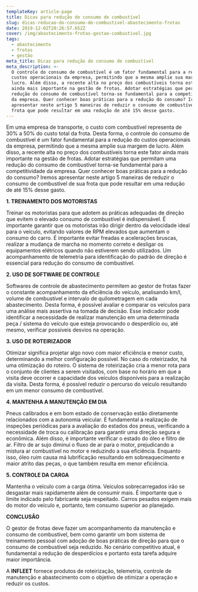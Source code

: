 ```yaml
---
templateKey: article-page
title: Dicas para redução do consumo de combustível
slug: dicas-reducao-do-consumo-de-combustivel-abastecimento-frotas
date: 2019-12-02T20:26:57.652Z
cover: /img/abastecimento-frotas-gestao-combustivel.jpg
tags:
  - abastecimento
  - frotas
  - gestão
meta_title: Dicas para redução do consumo de combustível
meta_description: >-
  O controle do consumo de combustível é um fator fundamental para a redução do
  custos operacionais da empresa, permitindo que a mesma amplie sua margem de
  lucro. Além disso, a recente alta no preço dos combustíveis torna este fator
  ainda mais importante na gestão de frotas. Adotar estratégias que permitam uma
  redução do consumo de combustível torna-se fundamental para a competitividade
  da empresa. Quer conhecer boas práticas para a redução do consumo? Iremos
  apresentar neste artigo 5 maneiras de reduzir o consumo de combustível de sua
  frota que pode resultar em uma redução de até 15% desse gasto.
---
```

Em uma empresa de transporte, o custo com combustível representa de 30% a 50% do custo total da frota. Desta forma, o controle do consumo de combustível é um fator fundamental para a redução do custos operacionais da empresa, permitindo que a mesma amplie sua margem de lucro. Além disso, a recente alta no preço dos combustíveis torna este fator ainda mais importante na gestão de frotas. Adotar estratégias que permitam uma redução do consumo de combustível torna-se fundamental para a competitividade da empresa. Quer conhecer boas práticas para a redução do consumo? Iremos apresentar neste artigo 5 maneiras de reduzir o consumo de combustível de sua frota que pode resultar em uma redução de até 15% desse gasto.



**1. TREINAMENTO DOS MOTORISTAS**

Treinar os motoristas para que adotem as práticas adequadas de direção que evitem o elevado consumo de combustível é indispensável. É importante garantir que os motoristas irão dirigir dentro da velocidade ideal para o veículo, evitando valores de RPM elevados que aumentam o consumo do carro. É importante evitar freadas e acelerações bruscas, realizar a mudança de marcha no momento correto e desligar os equipamentos elétricos quando não estiverem sendo utilizados. Um acompanhamento de telemetria para identificação do padrão de direção é essencial para redução do consumo de combustível.



**2. USO DE SOFTWARE DE CONTROLE**

Softwares de controle de abastecimento permitem ao gestor de frotas fazer o constante acompanhamento da eficiência do veículo, analisando km/l, volume de combustível e intervalo de quilometragem em cada abastecimento. Desta forma, é possível avaliar e comparar os veículos para uma análise mais assertiva na tomada de decisão. Esse indicador pode identificar a necessidade de realizar manutenção em uma determinada peça / sistema do veículo que esteja provocando o desperdício ou, até mesmo, verificar possíveis desvios na operação.



**3. USO DE ROTEIRIZADOR**

Otimizar significa projetar algo novo com maior eficiência e menor custo, determinando a melhor configuração possível. No caso do roteirizador, há uma otimização do roteiro. O sistema de roteirização cria a menor rota para o conjunto de clientes a serem visitados, com base no horário em que a visita deve ocorrer e capacidade dos veículos disponíveis para a realização da visita. Desta forma, é possível reduzir o percurso do veículo resultando em um menor consumo de combustível.



**4. MANTENHA A MANUTENÇÃO EM DIA**

Pneus calibrados e em bom estado de conservação estão diretamente relacionados com a autonomia veicular. É fundamental a realização de inspeções periódicas para a avaliação do estados dos pneus, verificando a necessidade de troca ou calibração para garantir uma direção segura e econômica. Além disso, é importante verificar o estado do óleo e filtro de ar. Filtro de ar sujo diminui o fluxo de ar para o motor, prejudicando a mistura ar combustível no motor e reduzindo a sua eficiência. Enquanto isso, óleo ruim causa má lubrificação resultando em sobreaquecimento e maior atrito das peças, o que também resulta em menor eficiência.



**5. CONTROLE DA CARGA**

Mantenha o veículo com a carga ótima. Veículos sobrecarregados irão se desgastar mais rapidamente além de consumir mais. É importante que o limite indicado pelo fabricante seja respeitado. Carros pesados exigem mais do motor do veículo e, portanto, tem consumo superior ao planejado.



**CONCLUSÃO**

O gestor de frotas deve fazer um acompanhamento da manutenção e consumo de combustível, bem como garantir um bom sistema de treinamento pessoal com adoção de boas práticas de direção para que o consumo de combustível seja reduzido. No cenário competitivo atual, é fundamental a redução de desperdícios e portanto esta tarefa adquire maior importância.

A **INFLEET** fornece produtos de roteirização, telemetria, controle de manutenção e abastecimento com o objetivo de otimizar a operação e reduzir os custos.
